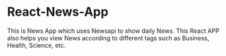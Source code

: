 # React-News-App
This is News App which uses Newsapi to show daily News. This React APP also helps you view News according to different tags such as Business, Health, Science, etc.
